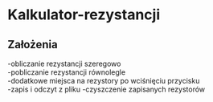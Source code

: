 # Kalkulator-rezystancji
## Założenia  
-obliczanie rezystancji szeregowo  
-pobliczanie rezystancji równolegle  
-dodatkowe miejsca na rezystory po wciśnięciu przycisku  
-zapis i odczyt z pliku
-czyszczenie zapisanych rezystorów
